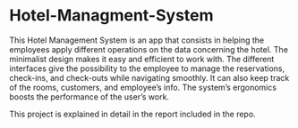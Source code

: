 # Hotel-Managment-System
This Hotel Management System is an app that consists in helping the employees apply different operations on the data concerning the hotel. The minimalist design makes it easy and efficient to work with. The different interfaces give the possibility to the employee to manage the reservations, check-ins, and check-outs while navigating smoothly. It can also keep track of the rooms, customers, and employee’s info. The system’s ergonomics boosts the performance of the user’s work.

This project is explained in detail in the report included in the repo.
